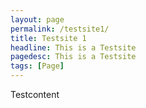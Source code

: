 ```yaml
---
layout: page
permalink: /testsite1/
title: Testsite 1
headline: This is a Testsite
pagedesc: This is a Testsite
tags: [Page]
---
```

Testcontent
